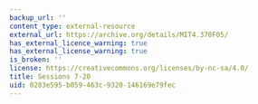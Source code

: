 ```yaml
---
backup_url: ''
content_type: external-resource
external_url: https://archive.org/details/MIT4.370F05/
has_external_licence_warning: true
has_external_license_warning: true
is_broken: ''
license: https://creativecommons.org/licenses/by-nc-sa/4.0/
title: Sessions 7-20
uid: 0283e595-b059-463c-9320-146169e79fec
---
```

